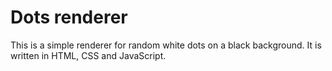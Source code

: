 # Dots renderer

This is a simple renderer for random white dots on a black background. It is written in HTML, CSS and JavaScript.
